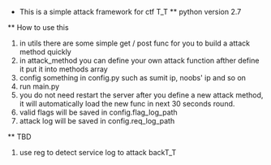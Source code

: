 * This is a simple attack framework for ctf T_T
** python version 2.7

** How to use this
1. in utils there are some simple get / post func for you to build a attack method quickly
2. in attack_method you can define your own attack function afther define it put it into methods array
3. config something in config.py such as sumit ip, noobs' ip and so on
4. run main.py
5. you do not need restart the server after you define a new attack method, it will automatically load the new func in next 30 seconds round.
6. valid flags will be saved in config.flag_log_path
7. attack log will be saved in config.req_log_path

** TBD
1. use reg to detect service log to attack backT_T


